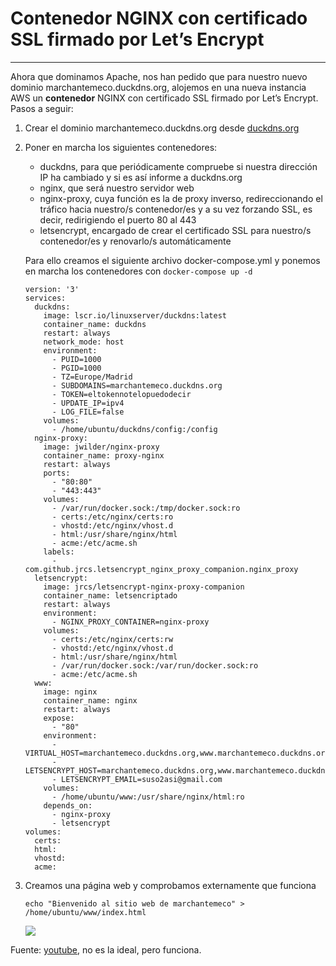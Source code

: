 # Contenedor NGINX con certificado SSL firmado por Let’s Encrypt
***
Ahora que dominamos Apache, nos han pedido que para nuestro nuevo dominio marchantemeco.duckdns.org, alojemos en una nueva instancia AWS un **contenedor** NGINX con certificado SSL firmado por Let’s Encrypt.  
Pasos a seguir:  
1. Crear el dominio marchantemeco.duckdns.org desde [duckdns.org](www.duckdns.org)  
2. Poner en marcha los siguientes contenedores:  
    - duckdns, para que periódicamente compruebe si nuestra dirección IP ha cambiado y si es así informe a duckdns.org  
    - nginx, que será nuestro servidor web
    - nginx-proxy, cuya función es la de proxy inverso, redireccionando el tráfico hacia nuestro/s contenedor/es y a su vez forzando SSL, es decir, redirigiendo el puerto 80 al 443
    - letsencrypt, encargado de crear el certificado SSL para nuestro/s contenedor/es y renovarlo/s automáticamente  

    Para ello creamos el siguiente archivo docker-compose.yml y ponemos en marcha los contenedores con ```docker-compose up -d```
    ```
    version: '3'
    services:
      duckdns:
        image: lscr.io/linuxserver/duckdns:latest
        container_name: duckdns
        restart: always
        network_mode: host
        environment:
          - PUID=1000
          - PGID=1000
          - TZ=Europe/Madrid
          - SUBDOMAINS=marchantemeco.duckdns.org
          - TOKEN=eltokennotelopuedodecir
          - UPDATE_IP=ipv4
          - LOG_FILE=false
        volumes:
          - /home/ubuntu/duckdns/config:/config
      nginx-proxy:
        image: jwilder/nginx-proxy
        container_name: proxy-nginx
        restart: always
        ports:
          - "80:80"
          - "443:443"
        volumes:
          - /var/run/docker.sock:/tmp/docker.sock:ro
          - certs:/etc/nginx/certs:ro
          - vhostd:/etc/nginx/vhost.d
          - html:/usr/share/nginx/html
          - acme:/etc/acme.sh
        labels:
          - com.github.jrcs.letsencrypt_nginx_proxy_companion.nginx_proxy
      letsencrypt:
        image: jrcs/letsencrypt-nginx-proxy-companion
        container_name: letsencriptado
        restart: always
        environment:
          - NGINX_PROXY_CONTAINER=nginx-proxy
        volumes:
          - certs:/etc/nginx/certs:rw
          - vhostd:/etc/nginx/vhost.d
          - html:/usr/share/nginx/html
          - /var/run/docker.sock:/var/run/docker.sock:ro
          - acme:/etc/acme.sh
      www:
        image: nginx
        container_name: nginx
        restart: always
        expose:
          - "80"
        environment:
          - VIRTUAL_HOST=marchantemeco.duckdns.org,www.marchantemeco.duckdns.org
          - LETSENCRYPT_HOST=marchantemeco.duckdns.org,www.marchantemeco.duckdns.org
          - LETSENCRYPT_EMAIL=suso2asi@gmail.com
        volumes:
          - /home/ubuntu/www:/usr/share/nginx/html:ro
        depends_on:
          - nginx-proxy
          - letsencrypt
    volumes:
      certs:
      html:
      vhostd:
      acme:
    ```

3. Creamos una página web y comprobamos externamente que funciona  
    ```
    echo "Bienvenido al sitio web de marchantemeco" > /home/ubuntu/www/index.html
    ```
    ![](./img/2024-01-11_175916.jpg)

Fuente: [youtube](https://www.youtube.com/watch?v=S2YFqf4L7l8), no es la ideal, pero funciona.
